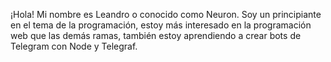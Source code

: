 ¡Hola! Mi nombre es Leandro o conocido como Neuron. Soy un principiante en el tema de la programación, estoy más interesado en la programación web que las demás ramas, también estoy aprendiendo a crear bots de Telegram con Node y Telegraf.

<!---
NeuroGaming07/NeuroGaming07 is a ✨ special ✨ repository because its `README.md` (this file) appears on your GitHub profile.
You can click the Preview link to take a look at your changes.
--->
